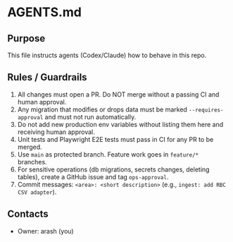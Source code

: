 # AGENTS.md

## Purpose
This file instructs agents (Codex/Claude) how to behave in this repo.

## Rules / Guardrails
1. All changes must open a PR. Do NOT merge without a passing CI and human approval.
2. Any migration that modifies or drops data must be marked `--requires-approval` and must not run automatically.
3. Do not add new production env variables without listing them here and receiving human approval.
4. Unit tests and Playwright E2E tests must pass in CI for any PR to be merged.
5. Use `main` as protected branch. Feature work goes in `feature/*` branches.
6. For sensitive operations (db migrations, secrets changes, deleting tables), create a GitHub issue and tag `ops-approval`.
7. Commit messages: `<area>: <short description>` (e.g., `ingest: add RBC CSV adapter`).

## Contacts
- Owner: arash (you)
